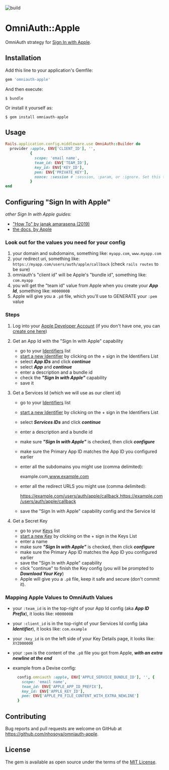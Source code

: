 ![build](https://github.com/nhosoya/omniauth-apple/workflows/RSpec/badge.svg?branch=master&event=push)

# OmniAuth::Apple

OmniAuth strategy for [Sign In with Apple](https://developer.apple.com/sign-in-with-apple/).

## Installation

Add this line to your application's Gemfile:

```ruby
gem 'omniauth-apple'
```

And then execute:

    $ bundle

Or install it yourself as:

    $ gem install omniauth-apple

## Usage

```ruby
Rails.application.config.middleware.use OmniAuth::Builder do
  provider :apple, ENV['CLIENT_ID'], '',
           {
             scope: 'email name',
             team_id: ENV['TEAM_ID'],
             key_id: ENV['KEY_ID'],
             pem: ENV['PRIVATE_KEY'],
             nonce: :session # :session, :param, or :ignore. Set this to ":param" in an API only backend
           }
end
```

## Configuring "Sign In with Apple"

_other Sign In with Apple guides:_
- ["How To" by janak amarasena (2019)](https://medium.com/identity-beyond-borders/how-to-configure-sign-in-with-apple-77c61e336003)
- [the docs, by Apple](https://developer.apple.com/sign-in-with-apple/)

### Look out for the values you need for your config
  1. your domain and subdomains, something like: `myapp.com`, `www.myapp.com`
  2. your redirect uri, something like: `https://myapp.com/users/auth/apple/callback` (check `rails routes` to be sure)
  3. omniauth's "client id" will be Apple's "bundle id", something like: `com.myapp`
  4. you will get the "team id" value from Apple when you create your _**App Id**_, something like: `H000000B`
  5. Apple will give you a `.p8` file, which you'll use to GENERATE your `:pem` value

### Steps

1. Log into your [Apple Developer Account](https://idmsa.apple.com/IDMSWebAuth/signin?appIdKey=891bd3417a7776362562d2197f89480a8547b108fd934911bcbea0110d07f757&path=%2Faccount%2F&rv=1)
    (if you don't have one, you can [create one here](https://appleid.apple.com/account?appId=632&returnUrl=https%3A%2F%2Fdeveloper.apple.com%2Faccount%2F))

2. Get an App Id with the "Sign In with Apple" capability
    - go to your [Identifiers](https://developer.apple.com/account/resources/identifiers/list) list
    - [start a new Identifier](https://developer.apple.com/account/resources/identifiers/add/bundleId) by clicking on the + sign in the Identifiers List
    - select _**App IDs**_ and click _**continue**_
    - select _**App**_ and _**continue**_
    - enter a description and a bundle id
    - check the **_"Sign In with Apple"_** capability
    - save it

3. Get a Services Id (which we will use as our client id)
    - go to your [Identifiers](https://developer.apple.com/account/resources/identifiers/list) list
    - [start a new Identifier](https://developer.apple.com/account/resources/identifiers/add/bundleId) by clicking on the + sign in the Identifiers List
    - select _**Services IDs**_ and click _**continue**_
    - enter a description and a bundle id
    - make sure **_"Sign In with Apple"_** is checked, then click _**configure**_
    - make sure the Primary App ID matches the App ID you configured earlier
    -  enter all the subdomains you might use (comma delimited):

        example.com,www.example.com

    - enter all the redirect URLS you might use (comma delimited):

       https://example.com/users/auth/apple/callback,https://example.com/users/auth/apple/callback

    -  save the "Sign In with Apple" capability config and the Service Id

4. Get a Secret Key
    - go to your [Keys](https://developer.apple.com/account/resources/authkeys/list) list
    - [start a new Key](https://developer.apple.com/account/resources/authkeys/add) by clicking on the + sign in the Keys List
    - enter a name
    - make sure **_"Sign In with Apple"_** is checked, then click _**configure**_
    - make sure the Primary App ID matches the App ID you configured earlier
    - save the "Sign In with Apple" capability
    - click "continue" to finish the Key config (you will be prompted to _**Download Your Key**_)
    - Apple will give you a `.p8` file, keep it safe and secure (don't commit it).

### Mapping Apple Values to OmniAuth Values
  - your `:team_id` is in the top-right of your App Id config (aka _**App ID Prefix**_), it looks like: `H000000B`
  - your `:client_id` is in the top-right of your Services Id config (aka _**Identifier**_), it looks like: `com.example`
  - your `:key_id` is on the left side of your Key Details page, it looks like: `XYZ000000`
  - your `:pem` is the content of the `.p8` file you got from Apple, _**with an extra newline at the end**_

  - example from a Devise config:

      ```ruby
        config.omniauth :apple, ENV['APPLE_SERVICE_BUNDLE_ID'], '', {
          scope: 'email name',
          team_id: ENV['APPLE_APP_ID_PREFIX'],
          key_id: ENV['APPLE_KEY_ID'],
          pem: ENV['APPLE_P8_FILE_CONTENT_WITH_EXTRA_NEWLINE']
        }
      ```

## Contributing

Bug reports and pull requests are welcome on GitHub at https://github.com/nhosoya/omniauth-apple.

## License

The gem is available as open source under the terms of the [MIT License](https://opensource.org/licenses/MIT).
